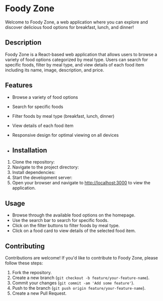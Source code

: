 # Foody Zone

Welcome to Foody Zone, a web application where you can explore and discover delicious food options for breakfast, lunch, and dinner!

## Description

Foody Zone is a React-based web application that allows users to browse a variety of food options categorized by meal type. Users can search for specific foods, filter by meal type, and view details of each food item including its name, image, description, and price.

## Features

- Browse a variety of food options
- Search for specific foods
- Filter foods by meal type (breakfast, lunch, dinner)
- View details of each food item
- Responsive design for optimal viewing on all devices

- ## Installation

1. Clone the repository:
2. Navigate to the project directory:
3. Install dependencies:
4. Start the development server:
5. Open your browser and navigate to [http://localhost:3000](http://localhost:3000) to view the application.

## Usage

- Browse through the available food options on the homepage.
- Use the search bar to search for specific foods.
- Click on the filter buttons to filter foods by meal type.
- Click on a food card to view details of the selected food item.

## Contributing

Contributions are welcome! If you'd like to contribute to Foody Zone, please follow these steps:

1. Fork the repository.
2. Create a new branch (`git checkout -b feature/your-feature-name`).
3. Commit your changes (`git commit -am 'Add some feature'`).
4. Push to the branch (`git push origin feature/your-feature-name`).
5. Create a new Pull Request.
